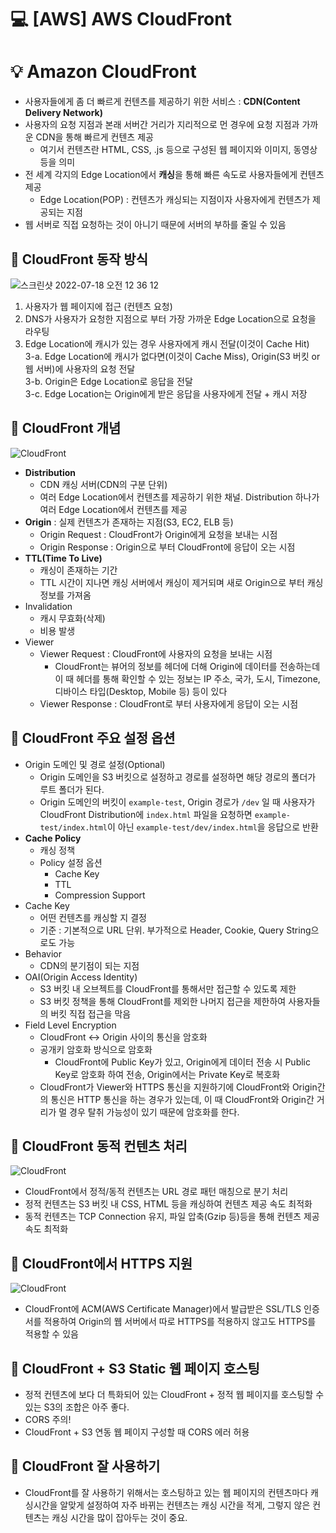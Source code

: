 💻 [AWS] AWS CloudFront
===============
# 💡 Amazon CloudFront

* 사용자들에게 좀 더 빠르게 컨텐츠를 제공하기 위한 서비스 : **CDN(Content Delivery Network)**
* 사용자의 요청 지점과 본래 서버간 거리가 지리적으로 먼 경우에 요청 지점과 가까운 CDN을 통해 빠르게 컨텐츠 제공 
  * 여기서 컨텐츠란 HTML, CSS, .js 등으로 구성된 웹 페이지와 이미지, 동영상 등을 의미
* 전 세계 각지의 Edge Location에서 **캐싱**을 통해 빠른 속도로 사용자들에게 컨텐츠 제공
  * Edge Location(POP) : 컨텐츠가 캐싱되는 지점이자 사용자에게 컨텐츠가 제공되는 지점
* 웹 서버로 직접 요청하는 것이 아니기 때문에 서버의 부하를 줄일 수 있음


## 📌 CloudFront 동작 방식

![스크린샷 2022-07-18 오전 12 36 12](https://user-images.githubusercontent.com/57285121/179405715-f26481fc-7f51-4ded-a3ff-988732951b0a.png)

1. 사용자가 웹 페이지에 접근 (컨텐츠 요청)
2. DNS가 사용자가 요청한 지점으로 부터 가장 가까운 Edge Location으로 요청을 라우팅
3. Edge Location에 캐시가 있는 경우 사용자에게 캐시 전달(이것이 Cache Hit)   
  3-a. Edge Location에 캐시가 없다면(이것이 Cache Miss), Origin(S3 버킷 or 웹 서버)에 사용자의 요청 전달   
  3-b. Origin은 Edge Location로 응답을 전달   
  3-c. Edge Location는 Origin에게 받은 응답을 사용자에게 전달 + 캐시 저장

## 📌 CloudFront 개념

![CloudFront](https://user-images.githubusercontent.com/57285121/197563147-00c99569-86d4-44eb-a796-3e7052f866ec.jpg)

* **Distribution**
  * CDN 캐싱 서버(CDN의 구분 단위)
  * 여러 Edge Location에서 컨텐츠를 제공하기 위한 채널. Distribution 하나가 여러 Edge Location에서 컨텐츠를 제공
* **Origin** : 실제 컨텐츠가 존재하는 지점(S3, EC2, ELB 등)
  * Origin Request : CloudFront가 Origin에게 요청을 보내는 시점
  * Origin Response : Origin으로 부터 CloudFront에 응답이 오는 시점
* **TTL(Time To Live)**
  * 캐싱이 존재하는 기간
  * TTL 시간이 지나면 캐싱 서버에서 캐싱이 제거되며 새로 Origin으로 부터 캐싱 정보를 가져옴
* Invalidation
  * 캐시 무효화(삭제)
  * 비용 발생
* Viewer
  * Viewer Request : CloudFront에 사용자의 요청을 보내는 시점
    * CloudFront는 뷰어의 정보를 헤더에 더해 Origin에 데이터를 전송하는데 이 때 헤더를 통해 확인할 수 있는 정보는 IP 주소, 국가, 도시, Timezone, 디바이스 타입(Desktop, Mobile 등) 등이 있다 
  * Viewer Response : CloudFront로 부터 사용자에게 응답이 오는 시점

## 📌 CloudFront 주요 설정 옵션
* Origin 도메인 및 경로 설정(Optional)
  * Origin 도메인을 S3 버킷으로 설정하고 경로를 설정하면 해당 경로의 폴더가 루트 폴더가 된다.
  * Origin 도메인의 버킷이 `example-test`, Origin 경로가 `/dev` 일 때 사용자가 CloudFront Distribution에 `index.html` 파일을 요청하면 `example-test/index.html`이 아닌 `example-test/dev/index.html`을 응답으로 반환
* **Cache Policy**
  * 캐싱 정책
  * Policy 설정 옵션
    * Cache Key
    * TTL
    * Compression Support
* Cache Key
  * 어떤 컨텐츠를 캐싱할 지 결정
  * 기준 : 기본적으로 URL 단위. 부가적으로 Header, Cookie, Query String으로도 가능
* Behavior
  * CDN의 분기점이 되는 지점
* OAI(Origin Access Identity)
  * S3 버킷 내 오브젝트를 CloudFront를 통해서만 접근할 수 있도록 제한
  * S3 버킷 정책을 통해 CloudFront를 제외한 나머지 접근을 제한하여 사용자들의 버킷 직접 접근을 막음 
* Field Level Encryption
  * CloudFront ↔️ Origin 사이의 통신을 암호화
  * 공개키 암호화 방식으로 암호화
    * CloudFront에 Public Key가 있고, Origin에게 데이터 전송 시 Public Key로 암호화 하여 전송, Origin에서는 Private Key로 복호화
  * CloudFront가 Viewer와 HTTPS 통신을 지원하기에 CloudFront와 Origin간의 통신은 HTTP 통신을 하는 경우가 있는데, 이 때 CloudFront와 Origin간 거리가 멀 경우 탈취 가능성이 있기 때문에 암호화를 한다.

## 📌 CloudFront 동적 컨텐츠 처리

![CloudFront](https://user-images.githubusercontent.com/57285121/180594680-d88161ba-13a0-4558-a797-d0d60c07d3bc.jpg)

* CloudFront에서 정적/동적 컨텐츠는 URL 경로 패턴 매칭으로 분기 처리
* 정적 컨텐츠는 S3 버킷 내 CSS, HTML 등을 캐싱하여 컨텐츠 제공 속도 최적화 
* 동적 컨텐츠는 TCP Connection 유지, 파일 압축(Gzip 등)등을 통해 컨텐츠 제공 속도 최적화


## 📌 CloudFront에서 HTTPS 지원

![CloudFront](https://user-images.githubusercontent.com/57285121/180595009-6016e94c-8f7e-45aa-96bf-99d676772907.jpg)

* CloudFront에 ACM(AWS Certificate Manager)에서 발급받은 SSL/TLS 인증서를 적용하여 Origin의 웹 서버에서 따로 HTTPS를 적용하지 않고도 HTTPS를 적용할 수 있음

## 📌 CloudFront + S3 Static 웹 페이지 호스팅

* 정적 컨텐츠에 보다 더 특화되어 있는 CloudFront + 정적 웹 페이지를 호스팅할 수 있는 S3의 조합은 아주 좋다.
* CORS 주의!
* CloudFront + S3 연동 웹 페이지 구성할 때 CORS 에러 허용

## 📌 CloudFront 잘 사용하기
* CloudFront를 잘 사용하기 위해서는 호스팅하고 있는 웹 페이지의 컨텐츠마다 캐싱시간을 알맞게 설정하여 자주 바뀌는 컨텐츠는 캐싱 시간을 적게, 그렇지 않은 컨텐츠는 캐싱 시간을 많이 잡아두는 것이 중요.